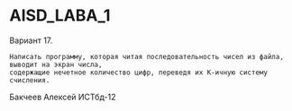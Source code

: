 # AISD_LABA_1
  Вариант 17.
  
    Написать программу, которая читая последовательность чисел из файла, выводит на экран числа,
    содержащие нечетное количество цифр, переведя их К-ичную систему счисления.
  
  Бакчеев Алексей ИСТбд-12
